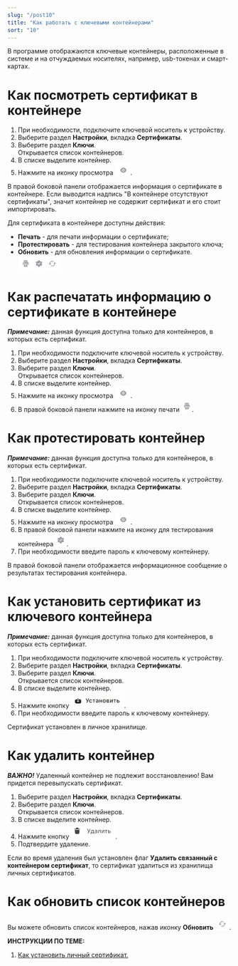 ```yaml
---
slug: "/post10"
title: "Как работать с ключевыми контейнерами"
sort: "10"
---
```


В программе отображаются ключевые контейнеры, расположенные в системе и на отчуждаемых носителях, например, usb-токенах и смарт-картах.

# Как посмотреть сертификат в контейнере

1. При необходимости, подключите ключевой носитель к устройству.
2. Выберите раздел **Настройки**, вкладка **Сертификаты**.
3. Выберите  раздел **Ключи**.  
   Открывается список контейнеров.
5. В списке выделите контейнер.
6. Нажмите на иконку просмотра ![view-icon.png](./images/view-icon.png "Просмотр").

В правой боковой панели отображается информация о сертификате в контейнере. Если выводится надпись "В контейнере отсутствуют сертификаты", значит контейнер не содержит сертификат и его стоит импортировать.

Для сертификата в контейнере доступны действия:
- **Печать** - для печати информации о сертификате;
- **Протестировать** - для тестирования контейнера закрытого ключа;
- **Обновить** - для обновления информации о сертификате.
  ![cont-icons.jpg](./images/cont-icons.jpg "Действия с контейнером и сертификатом")

# Как распечатать информацию о сертификате в контейнере

***Примечание:*** данная функция доступна только для контейнеров, в которых есть сертификат.

1. При необходимости подключите ключевой носитель к устройству.
2. Выберите раздел **Настройки**, вкладка **Сертификаты**.
3. Выберите  раздел **Ключи**.  
   Открывается список контейнеров.
5. В списке выделите контейнер.
6. Нажмите на иконку просмотра ![view-icon.png](./images/view-icon.png "Просмотр").
7. В правой боковой панели нажмите на иконку печати ![print-icon.jpg](./images/print-icon.jpg "Печать").

# Как протестировать контейнер

***Примечание:*** данная функция доступна только для контейнеров, в которых есть сертификат.

1. При необходимости подключите ключевой носитель к устройству.
2. Выберите раздел **Настройки**, вкладка **Сертификаты**.
3. Выберите  раздел **Ключи**.  
   Открывается список контейнеров.
5. В списке выделите контейнер.
6. Нажмите на иконку просмотра ![view-icon.png](./images/view-icon.png "Просмотр").
7. В правой боковой панели нажмите на иконку для тестирования контейнера ![test-cert-icon.jpg](./images/test-cert-icon.jpg "Протестировать").
8. При необходимости введите пароль к ключевому контейнеру.

В правой боковой панели отображается информационное сообщение о результатах тестирования контейнера.

# Как установить сертификат из ключевого контейнера

***Примечание:*** данная функция доступна только для контейнеров, в которых есть сертификат.

1. При необходимости подключите ключевой носитель к устройству.
2. Выберите раздел **Настройки**, вкладка **Сертификаты**.
3. Выберите  раздел **Ключи**.  
   Открывается список контейнеров.
5. В списке выделите контейнер.
6. Нажмите кнопку ![install-button.jpg](./images/install-button.jpg "Установить").
7. При необходимости введите пароль к ключевому контейнеру.

Сертификат установлен в личное хранилище.

# Как удалить контейнер

***ВАЖНО!*** Удаленный контейнер не подлежит восстановлению! Вам придется перевыпускать сертификат.

1. Выберите раздел **Настройки**, вкладка **Сертификаты**.
3. Выберите  раздел **Ключи**.  
   Открывается список контейнеров.
5. В списке выделите контейнер.
6. Нажмите кнопку  ![delete-button.jpg](./images/delete-button.jpg "Удалить").
7. Подтвердите удаление.

Если во время удаления был установлен флаг **Удалить связанный с контейнером сертификат**, то сертификат удалиться из хранилища личных сертификатов.

# Как обновить список контейнеров

Вы можете обновить список контейнеров, нажав иконку **Обновить** ![reload.jpg](./images/reload.jpg "Обновить"). 

**ИНСТРУКЦИИ ПО ТЕМЕ:**   
1. [Как установить личный сертификат.](https://docs.cryptoarm.ru/06-v3.2-Beta/008-certs/import-my-cert)  
